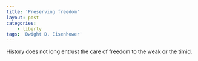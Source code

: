 ```yaml
---
title: 'Preserving freedom'
layout: post
categories:
    - liberty
tags: 'Dwight D. Eisenhower'
---
```


History does not long entrust the care of freedom to the weak or the timid.
